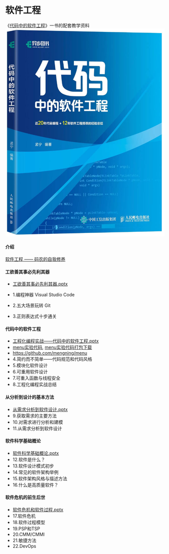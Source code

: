 # 软件工程

《[代码中的软件工程](https://j.youzan.com/awNT6e)》一书的配套教学资料
![Image](ppt/cover.jpg)

#### 介绍
[软件工程 —— 码农的自我修养](ppt/软件工程-码农的自我修养.pptx)

#### 工欲善其事必先利其器

* [工欲善其事必先利其器.pptx](ppt/工欲善其事必先利其器.pptx)

* 1.编程神器 Visual Studio Code
* 2.五大场景玩转 Git
* 3.正则表达式十步通关

#### 代码中的软件工程

* [工程化编程实战——代码中的软件工程.pptx](ppt/工程化编程实战——代码中的软件工程.pptx)
* [menu实验代码](src), [menu实验代码打包下载](ppt/menu_code.zip)
* https://github.com/mengning/menu
* 4.简约而不简单——代码规范和代码风格
* 5.模块化软件设计
* 6.可重用软件设计
* 7.可重入函数与线程安全
* 8.工程化编程实战总结

#### 从分析到设计的基本方法

* [从需求分析到软件设计.pptx](https://gitee.com/mengning997/se/raw/master/ppt/%E4%BB%8E%E9%9C%80%E6%B1%82%E5%88%86%E6%9E%90%E5%88%B0%E8%BD%AF%E4%BB%B6%E8%AE%BE%E8%AE%A1.pptx)
* 9.获取需求的主要方法
* 10.对需求进行分析和建模
* 11.从需求分析到软件设计

#### 软件科学基础概论

* [软件科学基础概论.pptx](https://gitee.com/mengning997/se/raw/master/ppt/%E8%BD%AF%E4%BB%B6%E7%A7%91%E5%AD%A6%E5%9F%BA%E7%A1%80%E6%A6%82%E8%AE%BA.pptx)
* 12.软件是什么？
* 13.软件设计模式初步
* 14.常见的软件架构举例
* 15.软件架构风格与描述方法
* 16.什么是高质量软件？

#### 软件危机的前生后世

* [软件危机和软件过程.pptx](ppt/软件危机和软件过程.pptx)
* 17.软件危机
* 18.软件过程模型
* 19.PSP和TSP
* 20.CMM/CMMI
* 21.敏捷方法
* 22.DevOps



